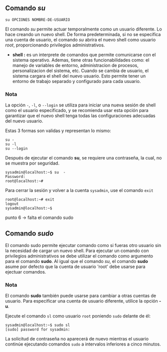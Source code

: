 ## Comando *su*
```
su OPCIONES NOMBRE-DE-USUARIO
```
El comando *su* permite actuar temporalmente como un usuario diferente. Lo hace creando un nuevo shell. De forma predeterminada, si no se especifica una cuenta de usuario, el comando *su* abrira el nuevo shell como usuario *root*, proporcionando privilegios administrativos.

- **shell :** es un interprete de comandos que permite comunicarse con el sistema operativo. Ademas, tiene otras funcionabilidades como: el manejo de variables de entorno, administracion de procesos, personalizacion del sistema, etc. Cuando se cambia de usuario, el sistema cargara el shell del nuevo usuario. Esto permite tener un entorno de trabajo separado y configurado para cada usuario.

### Nota 
La opción `-`, `-l`, o `--login` se utiliza para iniciar una nueva sesión de shell como el usuario especificado, y se recomienda usar esta opción para garantizar que el nuevo shell tenga todas las configuraciones adecuadas del nuevo usuario.

Estas 3 formas son validas y representan lo mismo:
```
su -
su -l
su --login
```
Después de ejecutar el comando **su**, se requiere una contraseña, la cual, no se muestra por seguridad.
```
sysadmin@localhost:~$ su  -
Password:
root@localhost:~#
```
Para cerrar la sesión y volver a la cuenta `sysadmin`, use el comando `exit`
```
root@localhost:~# exit
logout
sysadmin@localhost:~$
```
punto 6 -> falta el comando sudo

## Comando *sudo*                                                                                          

El comando sudo permite ejecutar comando como si fueras otro usuario sin la necesidad de cargar un nuevo shell. Para ejecutar un comando con privilegios administrativos se debe utilizar el comando como argumento para el comando **sudo**. Al igual que el comando *su*, el comando **sudo** asume  por defecto que la cuenta de usuario 'root' debe usarse para ejectuar comandos.

### Nota
El comando **sudo** también puede usarse para cambiar a otras cuentas de usuario. Para especificar una cuenta de usuario diferente, utilice la opción **-u**.

Ejecute el comando `sl` como usuario `root` poniendo `sudo` delante de él:
```
sysadmin@localhost:~$ sudo sl
[sudo] password for sysadmin:
```
La solicitud de contraseña no aparecerá de nuevo mientras el usuario continúe ejecutando comandos `sudo` a intervalos inferiores a cinco minutos.

